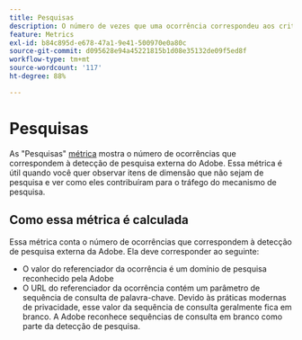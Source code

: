 ```yaml
---
title: Pesquisas
description: O número de vezes que uma ocorrência correspondeu aos critérios de pesquisa externa.
feature: Metrics
exl-id: b84c895d-e678-47a1-9e41-500970e0a80c
source-git-commit: d095628e94a45221815b1d08e35132de09f5ed8f
workflow-type: tm+mt
source-wordcount: '117'
ht-degree: 88%

---
```


# Pesquisas

As &quot;Pesquisas&quot; [métrica](overview.md) mostra o número de ocorrências que correspondem à detecção de pesquisa externa do Adobe. Essa métrica é útil quando você quer observar itens de dimensão que não sejam de pesquisa e ver como eles contribuíram para o tráfego do mecanismo de pesquisa.

## Como essa métrica é calculada

Essa métrica conta o número de ocorrências que correspondem à detecção de pesquisa externa da Adobe. Ela deve corresponder ao seguinte:

* O valor do referenciador da ocorrência é um domínio de pesquisa reconhecido pela Adobe
* O URL do referenciador da ocorrência contém um parâmetro de sequência de consulta de palavra-chave. Devido às práticas modernas de privacidade, esse valor da sequência de consulta geralmente fica em branco. A Adobe reconhece sequências de consulta em branco como parte da detecção de pesquisa.
